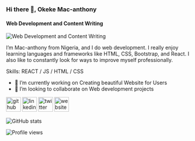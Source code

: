### Hi there 👋, Okeke Mac-anthony
#### Web Development and  Content Writing
![Web Development and  Content Writing](https://img.freepik.com/free-photo/close-up-image-programer-working-his-desk-office_1098-18707.jpg?w=1060&t=st=1694185869~exp=1694186469~hmac=92ed310bf461b26c277e84d074364368bf8903d28da598e64d77c2c7ef82f4b1)

 I’m Mac-anthony from Nigeria, and I do web development. I really enjoy learning languages and frameworks like HTML, CSS, Bootstrap, and React.
I also like to constantly look for ways to improve myself professionally.

Skills:  REACT / JS / HTML / CSS

- 🔭 I’m currently working on Creating beautiful Website for Users 
- 👯 I’m looking to collaborate on Web development projects 


[<img src='https://cdn.jsdelivr.net/npm/simple-icons@3.0.1/icons/github.svg' alt='github' height='40'>](https://github.com/mac-anthonyy)  [<img src='https://cdn.jsdelivr.net/npm/simple-icons@3.0.1/icons/linkedin.svg' alt='linkedin' height='40'>](https://www.linkedin.com/in/okeke-macanthony-3b464a174/)  [<img src='https://cdn.jsdelivr.net/npm/simple-icons@3.0.1/icons/twitter.svg' alt='twitter' height='40'>](https://twitter.com/macanth62443119)  [<img src='https://cdn.jsdelivr.net/npm/simple-icons@3.0.1/icons/icloud.svg' alt='website' height='40'>](https://my-porfolioo.netlify.app)  

![GitHub stats](https://github-readme-stats.vercel.app/api?username=mac-anthonyy&show_icons=true)  

![Profile views](https://gpvc.arturio.dev/mac-anthonyy)  
